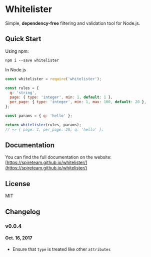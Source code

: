 # Whitelister

Simple, **dependency-free** filtering and validation tool for Node.js.

## Quick Start

Using npm:

`npm i --save whitelister`

In Node.js
```js
const whitelister = require('whitelister');

const rules = {
  q: 'string',
  page: { type: 'integer', min: 1, default: 1 },
  per_page: { type: 'integer', min: 1, max: 100, default: 20 },
};

const params = { q: 'hello' };

return whitelister(rules, params);
// => { page: 1, per_page: 20, q: 'hello' };
```

## Documentation

You can find the full documentation on the website: [https://spireteam.github.io/whitelister/](https://spireteam.github.io/whitelister/)

## License

MIT

## Changelog

### v0.0.4
#### Oct. 16, 2017
* Ensure that `type` is treated like other `attributes`